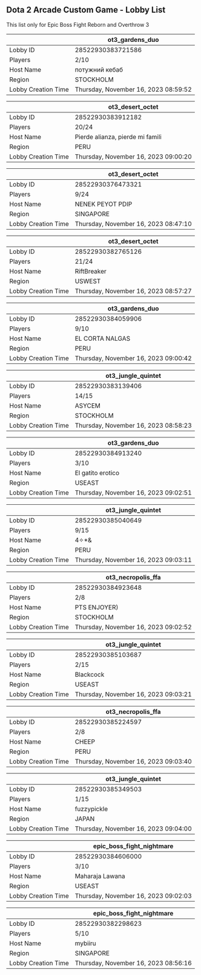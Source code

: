 ## Dota 2 Arcade Custom Game - Lobby List

This list only for Epic Boss Fight Reborn and Overthrow 3

|  | ot3_gardens_duo |
| ------ | ------ |
| Lobby ID | 28522930383721586 |
| Players | 2/10 |
| Host Name | потужний кебаб |
| Region | STOCKHOLM |
| Lobby Creation Time | Thursday, November 16, 2023 08:59:52 |


|  | ot3_desert_octet |
| ------ | ------ |
| Lobby ID | 28522930383912182 |
| Players | 20/24 |
| Host Name | Pierde alianza, pierde mi famili |
| Region | PERU |
| Lobby Creation Time | Thursday, November 16, 2023 09:00:20 |


|  | ot3_desert_octet |
| ------ | ------ |
| Lobby ID | 28522930376473321 |
| Players | 9/24 |
| Host Name | NENEK PEYOT PDIP |
| Region | SINGAPORE |
| Lobby Creation Time | Thursday, November 16, 2023 08:47:10 |


|  | ot3_desert_octet |
| ------ | ------ |
| Lobby ID | 28522930382765126 |
| Players | 21/24 |
| Host Name | RiftBreaker |
| Region | USWEST |
| Lobby Creation Time | Thursday, November 16, 2023 08:57:27 |


|  | ot3_gardens_duo |
| ------ | ------ |
| Lobby ID | 28522930384059906 |
| Players | 9/10 |
| Host Name | EL CORTA NALGAS |
| Region | PERU |
| Lobby Creation Time | Thursday, November 16, 2023 09:00:42 |


|  | ot3_jungle_quintet |
| ------ | ------ |
| Lobby ID | 28522930383139406 |
| Players | 14/15 |
| Host Name | ASYCEM |
| Region | STOCKHOLM |
| Lobby Creation Time | Thursday, November 16, 2023 08:58:23 |


|  | ot3_gardens_duo |
| ------ | ------ |
| Lobby ID | 28522930384913240 |
| Players | 3/10 |
| Host Name | El gatito erotico |
| Region | USEAST |
| Lobby Creation Time | Thursday, November 16, 2023 09:02:51 |


|  | ot3_jungle_quintet |
| ------ | ------ |
| Lobby ID | 28522930385040649 |
| Players | 9/15 |
| Host Name | 4✧*& |
| Region | PERU |
| Lobby Creation Time | Thursday, November 16, 2023 09:03:11 |


|  | ot3_necropolis_ffa |
| ------ | ------ |
| Lobby ID | 28522930384923648 |
| Players | 2/8 |
| Host Name | PTS ENJOYER) |
| Region | STOCKHOLM |
| Lobby Creation Time | Thursday, November 16, 2023 09:02:52 |


|  | ot3_jungle_quintet |
| ------ | ------ |
| Lobby ID | 28522930385103687 |
| Players | 2/15 |
| Host Name | Blackcock |
| Region | USEAST |
| Lobby Creation Time | Thursday, November 16, 2023 09:03:21 |


|  | ot3_necropolis_ffa |
| ------ | ------ |
| Lobby ID | 28522930385224597 |
| Players | 2/8 |
| Host Name | CHEEP |
| Region | PERU |
| Lobby Creation Time | Thursday, November 16, 2023 09:03:40 |


|  | ot3_jungle_quintet |
| ------ | ------ |
| Lobby ID | 28522930385349503 |
| Players | 1/15 |
| Host Name | fuzzypickle |
| Region | JAPAN |
| Lobby Creation Time | Thursday, November 16, 2023 09:04:00 |


|  | epic_boss_fight_nightmare |
| ------ | ------ |
| Lobby ID | 28522930384606000 |
| Players | 3/10 |
| Host Name | Maharaja Lawana |
| Region | USEAST |
| Lobby Creation Time | Thursday, November 16, 2023 09:02:03 |


|  | epic_boss_fight_nightmare |
| ------ | ------ |
| Lobby ID | 28522930382298623 |
| Players | 5/10 |
| Host Name | mybiiru |
| Region | SINGAPORE |
| Lobby Creation Time | Thursday, November 16, 2023 08:56:16 |


